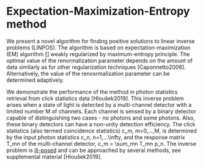 # Expectation-Maximization-Entropy method

We present a novel algorithm for finding positive solutions to linear inverse problems (LINPOS).
The algorithm is based on expectation-maximization (EM) algorithm [] weakly regularized by maximum-entropy principle.
The optimal value of the renormalization parameter depends on the amount of data similarly as for other regularization techniques [Caponnetto2006].
Alternatively, the value of the renosrmalization parameter can be determined adaptively.

We demonstrate the performance of the method in photon statistics retrieval from click statistics data [Hloušek2019].
This inverse problem arises when a state of light is detected by a multi-channel detector with a limited number M of channels.
Each channel is sensed by a binary detector capable of distinguishing two cases - no photons and some photons.
Also, these binary detectors can have a non-unity detection efficiency.
The click statistics (also termed coincidence statistics) c_m, m=0,...,M,
is determined by the input photon statistics c_n, n=1,...\infty,
and the response matrix T_mn of the multi-channel detector, c_m = \sum_mn T_mn p_n.
The inverse problem is [ill-posed](https://en.wikipedia.org/wiki/Well-posed_problem) and can be approached by several methods,
see supplemental material [Hloušek2019].
